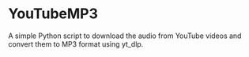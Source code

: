 # YouTubeMP3
A simple Python script to download the audio from YouTube videos and convert them to MP3 format using yt_dlp.
